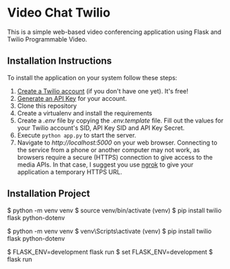 # Video Chat Twilio

This is a simple web-based video conferencing application using Flask and Twilio Programmable Video.


## Installation Instructions

To install the application on your system follow these steps:

1. [Create a Twilio account](https://www.twilio.com/referral/7fB3Je) (if you don't have one yet). It's free!
2. [Generate an API Key](https://www.twilio.com/console/project/api-keys) for your account.
3. Clone this repository
4. Create a virtualenv and install the requirements
5. Create a *.env* file by copying the *.env.template* file. Fill out the values for your Twilio account's SID, API Key SID and API Key Secret.
6. Execute `python app.py` to start the server.
7. Navigate to *http://localhost:5000* on your web browser. Connecting to the service from a phone or another computer may not work, as browsers require a secure (HTTPS) connection to give access to the media APIs. In that case, I suggest you use [ngrok](https://ngrok.com/) to give your application a temporary HTTPS URL.

## Installation Project
$ python -m venv venv
$ source venv/bin/activate
(venv) $ pip install twilio flask python-dotenv

$ python -m venv venv
$ venv\Scripts\activate
(venv) $ pip install twilio flask python-dotenv


$ FLASK_ENV=development flask run
$ set FLASK_ENV=development
$ flask run
